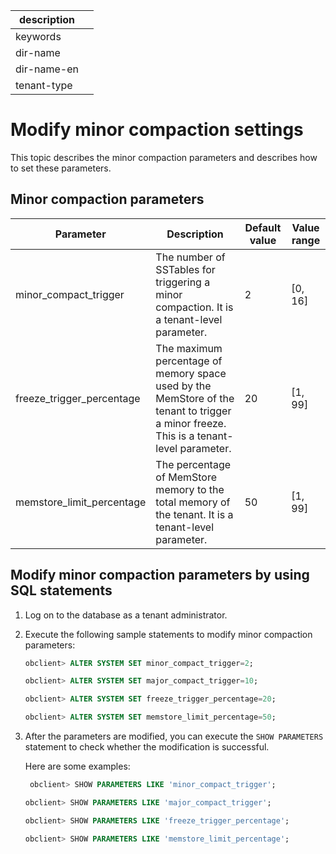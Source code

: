 |description||
|---|---|
|keywords||
|dir-name||
|dir-name-en||
|tenant-type||

# Modify minor compaction settings

This topic describes the minor compaction parameters and describes how to set these parameters.

## Minor compaction parameters

| Parameter | Description | Default value | Value range |
|-----------------------------|-------------------------------------------------------|-----|--------------|
| minor_compact_trigger | The number of SSTables for triggering a minor compaction. It is a tenant-level parameter.  | 2 | \[0, 16\] |
| freeze_trigger_percentage | The maximum percentage of memory space used by the MemStore of the tenant to trigger a minor freeze. This is a tenant-level parameter.  | 20 | \[1, 99\] |
| memstore_limit_percentage | The percentage of MemStore memory to the total memory of the tenant. It is a tenant-level parameter.  | 50 | \[1, 99\] |

## Modify minor compaction parameters by using SQL statements

1. Log on to the database as a tenant administrator.

2. Execute the following sample statements to modify minor compaction parameters:



   ```sql
   obclient> ALTER SYSTEM SET minor_compact_trigger=2;

   obclient> ALTER SYSTEM SET major_compact_trigger=10;

   obclient> ALTER SYSTEM SET freeze_trigger_percentage=20;

   obclient> ALTER SYSTEM SET memstore_limit_percentage=50;
   ```

3. After the parameters are modified, you can execute the `SHOW PARAMETERS` statement to check whether the modification is successful.

   Here are some examples:

   ```sql
    obclient> SHOW PARAMETERS LIKE 'minor_compact_trigger';

   obclient> SHOW PARAMETERS LIKE 'major_compact_trigger';

   obclient> SHOW PARAMETERS LIKE 'freeze_trigger_percentage';

   obclient> SHOW PARAMETERS LIKE 'memstore_limit_percentage';
   ```